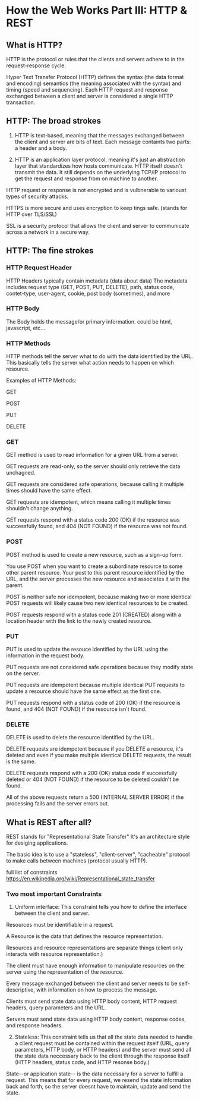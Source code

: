 # How the Web Works Part III: HTTP & REST

## What is HTTP?

HTTP is the protocol or rules that the clients and servers adhere to in the request-response cycle.

Hyper Text Transfer Protocol (HTTP) defines the syntax (the data format and encoding) semantics (the meaning associated with the syntax) and timing (speed and sequencing). Each HTTP request and response exchanged between a client and server is considered a single HTTP transaction.

## HTTP: The broad strokes

1. HTTP is text-based, meaning that the messages exchanged between the client and server are bits of text. Each message containts two parts: a header and a body.

2. HTTP is an application layer protocol, meaning it's just an abstraction layer that standardizes how hosts communicate. HTTP itself doesn't transmit the data. It still depends on the underlying TCP/IP protocol to get the request and response from on machine to another.

HTTP request or response is not encrypted and is vulbnerable to varioust types of security attacks.

HTTPS is more secure and uses encryption to keep tings safe. (stands for HTTP over TLS/SSL)

SSL is a security protocol that allows the client and server to communicate across a network in a secure way.

## HTTP: The fine strokes

### HTTP Request Header

HTTP Headers typically contain metadata (data about data) The metadata includes request type (GET, POST, PUT, DELETE), path, status code, contet-type, user-agent, cookie, post body (sometimes), and more

### HTTP Body

The Body holds the message/or primary information. could be html, javascript, etc...

### HTTP Methods

HTTP methods tell the server what to do with the data identified by the URL. This basically tells the server what action needs to happen on which resource.

Examples of HTTP Methods:

GET

POST

PUT

DELETE

### GET

GET method is used to read information for a given URL from a server.

GET requests are read-only, so the server should only retrieve the data unchagned.

GET requests are considered safe operations, because calling it multiple times should have the same effect.

GET requests are idempotent, which means calling it multiple times shouldn't change anything.

GET requests respond with a status code 200 (OK) if the resource was successfully found, and 404 (NOT FOUND) if the resource was not found.

### POST

POST method is used to create a new resource, such as a sign-up form.

You use POST when you want to create a subordinate resource to some other parent resource. Your post to this parent resource identified by the URL, and the server processes the new resource and associates it with the parent.

POST is neither safe nor idempotent, because making two or more identical POST requests will likely cause two new identical resources to be created.

POST requests respond with a status code 201 (CREATED) along with a location header with the link to the newly created resource.

### PUT

PUT is used to update the resouce identified by the URL using the information in the request body.

PUT requests are not considered safe operations because they modify state on the server.

PUT requests are idempotent because multiple identical PUT requests to update a resource should have the same effect as the first one.

PUT requests respond with a status code of 200 (OK) if the resource is found, and 404 (NOT FOUND) if the resource isn't found.

### DELETE

DELETE is used to delete the resource identified by the URL. 

DELETE requests are idempotent because if you DELETE a resource, it's deleted and even if you make multiple identical DELETE requests, the result is the same.

DELETE requests respond with a 200 (OK) status code if successfully deleted or 404 (NOT FOUND) if the resource to be deleted couldn't be found.

All of the above requests return a 500 (INTERNAL SERVER ERROR) if the processing fails and the server errors out.

## What is REST after all?

REST stands for "Representational State Transfer" It's an architecture style for desiging applications.

The basic idea is to use a "stateless", "client-server", "cacheable" protocol to make calls between machines (protocol usually HTTP).

full list of constraints
https://en.wikipedia.org/wiki/Representational_state_transfer

### Two most important Constraints

1. Uniform interface: This constraint tells you how to define the interface between the client and server.

Resources must be identifiable in a request. 

A Resource is the data that defines the resource representation.

Resources and resource representations are separate things (client only interacts with resource representation.)

The client must have enough information to manipulate resources on the server using the representation of the resource.

Every message exchanged between the client and server needs to be self-descriptive, with information on how to process the message.

Clients must send state data using HTTP body content, HTTP request headers, query parameters and the URL.

Servers must send state data using HTTP body content, response codes, and response headers.

2. Stateless: This constraint tells us that all the state data needed to handle a client request must be contained within the request itself (URL, query parameters, HTTP body, or HTTP headers) and the server must send all the state data neccessary back to the client through the response itself (HTTP headers, status code, and HTTP resonse body.)

State--or application state-- is the data necessary for a server to fulfill a request. This means that for every request, we resend the state information back and forth, so the server doesnt have to maintain, update and send the state.